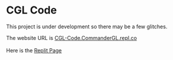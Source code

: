 # CGL Code

This project is under development so there may be a few glitches.

The website URL is [CGL-Code.CommanderGL.repl.co](CGL-Code.CommanderGL.repl.co)
<br><br>
Here is the [Replit Page](replit.com/@CommanderGL/CGL-Code?v=1)
